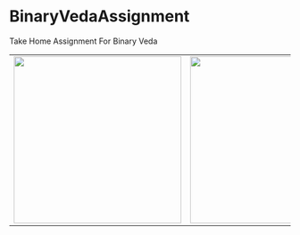 # BinaryVedaAssignment
Take Home Assignment For Binary Veda

<table>
  <tr>
    <td><img src="https://user-images.githubusercontent.com/75352122/130002795-9057bd5d-0644-4897-bc75-5d9601730655.png" width="300"/></td>
    <td><img src="https://user-images.githubusercontent.com/75352122/130002928-45bc39d8-afcc-4dc1-be81-a1ee955c0abd.png" width="300"/></td>
    <td><img src="https://user-images.githubusercontent.com/75352122/130002979-bb160555-1050-4cdb-9f38-9a57f6d5332c.png" width="300"/></td>
  </tr>
 </table>

